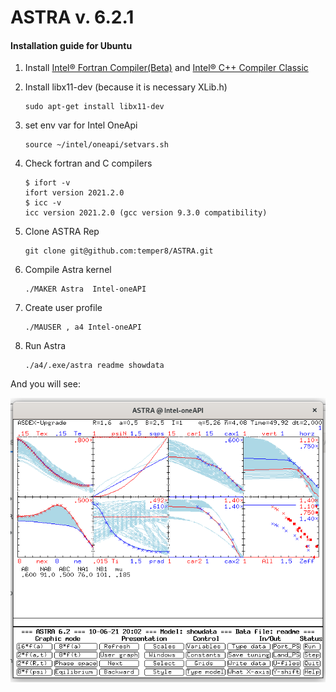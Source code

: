 # ASTRA v. 6.2.1 

#### Installation guide for Ubuntu

1. Install [Intel® Fortran Compiler(Beta)](https://software.intel.com/content/www/us/en/develop/articles/oneapi-standalone-components.html#fortran) and  [Intel® C++ Compiler Classic](https://software.intel.com/content/www/us/en/develop/articles/oneapi-standalone-components.html#inpage-nav-5-undefined)

2. Install libx11-dev (because it is necessary XLib.h)
   ```
   sudo apt-get install libx11-dev
   ```
   
3. set env var for Intel OneApi

   ```
   source ~/intel/oneapi/setvars.sh
   ```
   
4. Check fortran and C compilers
   
   ```
   $ ifort -v
   ifort version 2021.2.0
   $ icc -v
   icc version 2021.2.0 (gcc version 9.3.0 compatibility)
   ```
   
5. Clone ASTRA Rep

   ```
   git clone git@github.com:temper8/ASTRA.git
   ```

   

6. Compile Astra kernel

   ```
   ./MAKER Astra  Intel-oneAPI
   ```

7. Create user profile
   ```
   ./MAUSER , a4 Intel-oneAPI
   ```

8. Run Astra

   ```
   ./a4/.exe/astra readme showdata
   ```

And you will see:

![astra-scr](astra-scr.png)

